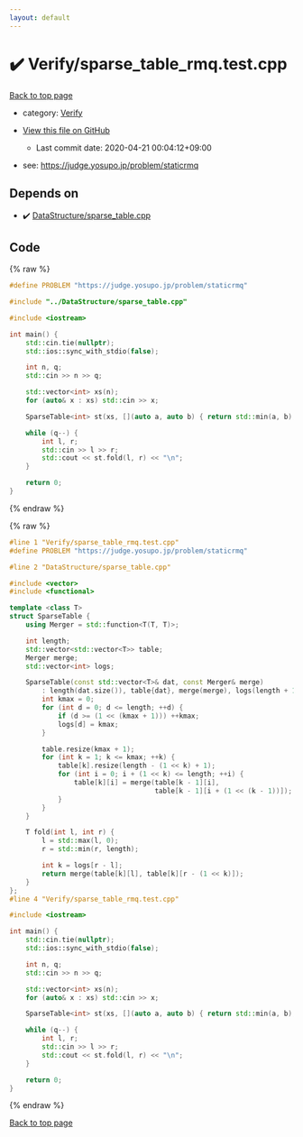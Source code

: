```yaml
---
layout: default
---
```


<!-- mathjax config similar to math.stackexchange -->
<script type="text/javascript" async
  src="https://cdnjs.cloudflare.com/ajax/libs/mathjax/2.7.5/MathJax.js?config=TeX-MML-AM_CHTML">
</script>
<script type="text/x-mathjax-config">
  MathJax.Hub.Config({
    TeX: { equationNumbers: { autoNumber: "AMS" }},
    tex2jax: {
      inlineMath: [ ['$','$'] ],
      processEscapes: true
    },
    "HTML-CSS": { matchFontHeight: false },
    displayAlign: "left",
    displayIndent: "2em"
  });
</script>

<script type="text/javascript" src="https://cdnjs.cloudflare.com/ajax/libs/jquery/3.4.1/jquery.min.js"></script>
<script src="https://cdn.jsdelivr.net/npm/jquery-balloon-js@1.1.2/jquery.balloon.min.js" integrity="sha256-ZEYs9VrgAeNuPvs15E39OsyOJaIkXEEt10fzxJ20+2I=" crossorigin="anonymous"></script>
<script type="text/javascript" src="../../assets/js/copy-button.js"></script>
<link rel="stylesheet" href="../../assets/css/copy-button.css" />


# :heavy_check_mark: Verify/sparse_table_rmq.test.cpp

<a href="../../index.html">Back to top page</a>

* category: <a href="../../index.html#5a750f86ef41f22f852c43351e3ff383">Verify</a>
* <a href="{{ site.github.repository_url }}/blob/master/Verify/sparse_table_rmq.test.cpp">View this file on GitHub</a>
    - Last commit date: 2020-04-21 00:04:12+09:00


* see: <a href="https://judge.yosupo.jp/problem/staticrmq">https://judge.yosupo.jp/problem/staticrmq</a>


## Depends on

* :heavy_check_mark: <a href="../../library/DataStructure/sparse_table.cpp.html">DataStructure/sparse_table.cpp</a>


## Code

<a id="unbundled"></a>
{% raw %}
```cpp
#define PROBLEM "https://judge.yosupo.jp/problem/staticrmq"

#include "../DataStructure/sparse_table.cpp"

#include <iostream>

int main() {
    std::cin.tie(nullptr);
    std::ios::sync_with_stdio(false);

    int n, q;
    std::cin >> n >> q;

    std::vector<int> xs(n);
    for (auto& x : xs) std::cin >> x;

    SparseTable<int> st(xs, [](auto a, auto b) { return std::min(a, b); });

    while (q--) {
        int l, r;
        std::cin >> l >> r;
        std::cout << st.fold(l, r) << "\n";
    }

    return 0;
}

```
{% endraw %}

<a id="bundled"></a>
{% raw %}
```cpp
#line 1 "Verify/sparse_table_rmq.test.cpp"
#define PROBLEM "https://judge.yosupo.jp/problem/staticrmq"

#line 2 "DataStructure/sparse_table.cpp"

#include <vector>
#include <functional>

template <class T>
struct SparseTable {
    using Merger = std::function<T(T, T)>;

    int length;
    std::vector<std::vector<T>> table;
    Merger merge;
    std::vector<int> logs;

    SparseTable(const std::vector<T>& dat, const Merger& merge)
        : length(dat.size()), table{dat}, merge(merge), logs(length + 1) {
        int kmax = 0;
        for (int d = 0; d <= length; ++d) {
            if (d >= (1 << (kmax + 1))) ++kmax;
            logs[d] = kmax;
        }

        table.resize(kmax + 1);
        for (int k = 1; k <= kmax; ++k) {
            table[k].resize(length - (1 << k) + 1);
            for (int i = 0; i + (1 << k) <= length; ++i) {
                table[k][i] = merge(table[k - 1][i],
                                    table[k - 1][i + (1 << (k - 1))]);
            }
        }
    }

    T fold(int l, int r) {
        l = std::max(l, 0);
        r = std::min(r, length);

        int k = logs[r - l];
        return merge(table[k][l], table[k][r - (1 << k)]);
    }
};
#line 4 "Verify/sparse_table_rmq.test.cpp"

#include <iostream>

int main() {
    std::cin.tie(nullptr);
    std::ios::sync_with_stdio(false);

    int n, q;
    std::cin >> n >> q;

    std::vector<int> xs(n);
    for (auto& x : xs) std::cin >> x;

    SparseTable<int> st(xs, [](auto a, auto b) { return std::min(a, b); });

    while (q--) {
        int l, r;
        std::cin >> l >> r;
        std::cout << st.fold(l, r) << "\n";
    }

    return 0;
}

```
{% endraw %}

<a href="../../index.html">Back to top page</a>

